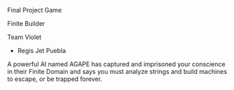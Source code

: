 Final Project Game

Finite Builder

Team Violet
- Regis Jet Puebla

A powerful AI named AGAPE has captured and imprisoned your conscience in their Finite Domain and says you must analyze strings and build machines to escape, or be trapped forever.
